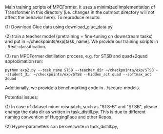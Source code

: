 Main training scripts of MPCFormer. It uses a minimized implementation of Transformer in this directory (i.e. changes in the outmost directory will not affect the behavior here). To reproduce results:

(1) Download Glue data using download_glue_data.py

(2) train a teacher model (pretraining + fine-tuning on downstream tasks) and put in ~/checkpoints/exp[task_name]. We provide our training scripts in ../text-classification. 

(3) run MPCFormer distillation process, e.g. for STSB and quad+2quad approximation run:

    python exp2.py --task_name STSB --teacher_dir ~/checkpoints/exp/STSB --student_dir ~/checkpoints/exp/STSB --hidden_act quad --softmax_act 2quad


Additionally, we provide a benchmarking code in ../secure-models.

Potential issues:

(1) In case of dataset minor mismatch, such as "STS-B" and "STSB", please change the data dir as written in task_distill.py. This is due to different naming convention
    of HuggingFace and other Repos.

(2) Hyper-parameters can be overwrite in task_distill.py, 
